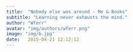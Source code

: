 ```yaml
---
title:  "Nobody else was around - Me & Books"
subtitle: "Learning never exhausts the mind."
author: "Wferr"
avatar: "img/authors/wferr.png"
image: "img/b.jpg"
date:   2015-04-21 12:12:12
---
```


